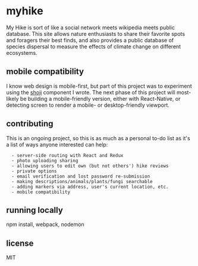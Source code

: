 # myhike
My Hike is sort of like a social network meets wikipedia meets public database.
This site allows nature enthusiasts to share their favorite spots and foragers
their best finds, and also provides a public database of species dispersal
to measure the effects of climate change on different ecosystems.

## mobile compatibility
I know web design is mobile-first, but part of this project was to experiment using
the [shoji](https://crashspringfield.github.io/shoji/) component I wrote. The next phase
of this project will most-likely be building a mobile-friendly version, either with
React-Native, or detecting screen to render a mobile- or desktop-friendly viewport.

## contributing
This is an ongoing project, so this is as much as a personal to-do list as it's a
list of ways anyone interested can help:

      - server-side routing with React and Redux
      - photo uploading sharing
      - allowing users to edit own (but not others') hike reviews
      - private options
      - email verification and lost password re-submission
      - making descriptions/animals/plants/fungi searchable
      - adding markers via address, user's current location, etc.
      - mobile compatibility
    
## running locally

  npm install, webpack, nodemon
  
## license
MIT

